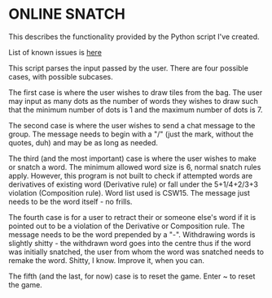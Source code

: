 # ONLINE SNATCH

This describes the functionality provided by the Python script I've created.

List of known issues is [here](github.com/DevangThakkar/SnatchV2/blob/master/issues.txt)

This script parses the input passed by the user. There are four possible
cases, with possible subcases.

The first case is where the user wishes to draw tiles from the bag. The
user may input as many dots as the number of words they wishes to draw such
that the minimum number of dots is 1 and the maximum number of dots is 7.

The second case is where the user wishes to send a chat message to the group.
The message needs to begin with a "/" (just the mark, without the quotes, duh)
and may be as long as needed.

The third (and the most important) case is where the user wishes to make or
snatch a word. The minimum allowed word size is 6, normal snatch rules apply.
However, this program is not built to check if attempted words are derivatives
of existing word (Derivative rule) or fall under the 5+1/4+2/3+3 violation
(Composition rule). Word list used is CSW15. The message just needs to be the
word itself - no frills.

The fourth case is for a user to retract their or someone else's word if it is
pointed out to be a violation of the Derivative or Composition rule. The
message needs to be the word prepended by a "-". Withdrawing words is slightly
shitty - the withdrawn word goes into the centre thus if the word was
initially snatched, the user from whom the word was snatched needs to remake
the word. Shitty, I know. Improve it, when you can.

The fifth (and the last, for now) case is to reset the game. Enter ~ to reset
the game.